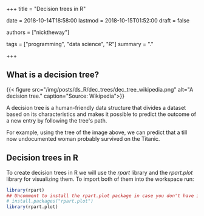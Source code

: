 +++
title = "Decision trees in R"

date = 2018-10-14T18:58:00
lastmod = 2018-10-15T01:52:00
draft = false

authors = ["nicktheway"]

tags = ["programming", "data science", "R"]
summary = "."

+++

## What is a decision tree?
{{< figure src="/img/posts/ds_R/dec_trees/dec_tree_wikipedia.png" alt="A decision tree." caption="Source: Wikipedia">}}

A decision tree is a human-friendly data structure that divides a dataset based on its characteristics and makes it
possible to predict the outcome of a new entry by following the tree's path.

For example, using the tree of the image above, we can predict that a till now undocumented woman probably survived on the Titanic.

## Decision trees in R
To create decision trees in R we will use the *rpart* library and the *rpart.plot* library for visualizing them. 
To import both of them into the workspace run: 
```r
library(rpart)
## Uncomment to install the rpart.plot package in case you don't have it.
# install.packages("rpart.plot") 
library(rpart.plot)
```
